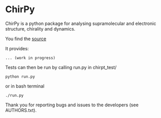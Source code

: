 # ChirPy


ChirPy is a python package for analysing supramolecular and 
electronic structure, chirality and dynamics.

You find the [source](https://hartree.chimie.ens.fr/sjaehnigen/chirpy)

It provides:

    ... (work in progress)


Tests can then be run by calling run.py in chirpt_test/

    python run.py 

or in bash terminal

    ./run.py


Thank you for reporting bugs and issues to the developers (see AUTHORS.txt).
